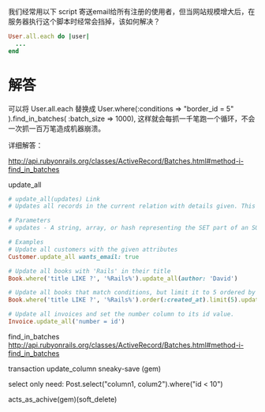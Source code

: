 我们经常用以下 script 寄送email给所有注册的使用者，但当网站规模增大后，在服务器执行这个脚本时经常会挡掉，该如何解决？
```ruby
User.all.each do |user|
  ...
end
```

# 解答
可以将 User.all.each 替换成 User.where(:conditions => "border_id = 5" ).find_in_batches( :batch_size => 1000), 这样就会每抓一千笔跑一个循环，不会一次抓一百万笔造成机器崩溃。

详细解答：

http://api.rubyonrails.org/classes/ActiveRecord/Batches.html#method-i-find_in_batches


update_all
```ruby
# update_all(updates) Link
# Updates all records in the current relation with details given. This method constructs a single SQL UPDATE statement and sends it straight to the database. It does not instantiate the involved models and it does not trigger Active Record callbacks or validations. However, values passed to update_all will still go through Active Record's normal type casting and serialization.

# Parameters
# updates - A string, array, or hash representing the SET part of an SQL statement.

# Examples
# Update all customers with the given attributes
Customer.update_all wants_email: true

# Update all books with 'Rails' in their title
Book.where('title LIKE ?', '%Rails%').update_all(author: 'David')

# Update all books that match conditions, but limit it to 5 ordered by date
Book.where('title LIKE ?', '%Rails%').order(:created_at).limit(5).update_all(author: 'David')

# Update all invoices and set the number column to its id value.
Invoice.update_all('number = id')
```

find_in_batches
http://api.rubyonrails.org/classes/ActiveRecord/Batches.html#method-i-find_in_batches

transaction
update_column
sneaky-save (gem)

select only need:
Post.select("column1, colum2").where("id < 10")

acts_as_achive(gem)(soft_delete)
